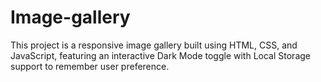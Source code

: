 # Image-gallery
This project is a responsive image gallery built using HTML, CSS, and JavaScript, featuring an interactive Dark Mode toggle with Local Storage support to remember user preference.
